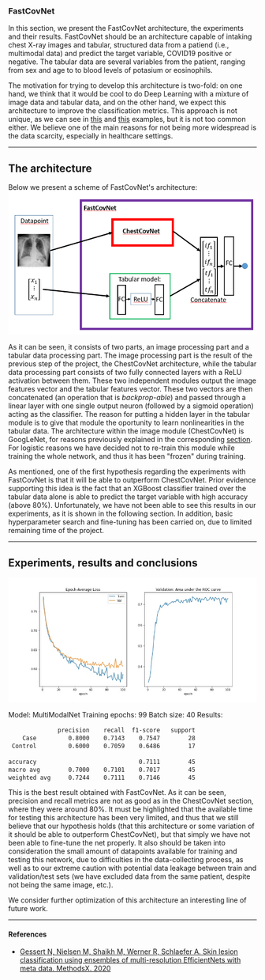 ### FastCovNet

In this section, we present the FastCovNet architecture, the experiments and their results. FastCovNet should be an architecture capable of intaking chest X-ray images and tabular, structured data from a patiend (i.e., multimodal data) and predict the target variable, COVID19 positive or negative. The tabular data are several variables from the patient, ranging from sex and age to to blood levels of potasium or eosinophils. 

The motivation for trying to develop this architecture is two-fold: on one hand, we think that it would be cool to do Deep Learning with a mixture of image data and tabular data, and on the other hand, we expect this architecture to improve the classification metrics. This approach is not unique, as we can see in [this](https://github.com/naity/image_tabular) and [this](https://www.ncbi.nlm.nih.gov/pmc/articles/PMC7150512/pdf/main.pdf) examples, but it is not too common either. We believe one of the main reasons for not being more widespread is the data scarcity, especially in healthcare settings.

-------------------------------------

## The architecture

Below we present a scheme of FastCovNet's architecture:
![FastCovNet Architecture](FastCovNet.PNG)

As it can be seen, it consists of two parts, an image processing part and a tabular data processing part. The image processing part is the result of the previous step of the project, the ChestCovNet architecture, while the tabular data processing part consists of two fully connected layers with a ReLU activation between them. These two independent modules output the image features vector and the tabular features vector. These two vectors are then concatenated (an operation that is *backprop-able*) and passed through a linear layer with one single output neuron (followed by a sigmoid operation) acting as the classifier. The reason for putting a hidden layer in the tabular module is to give that module the oportunity to learn nonlinearities in the tabular data. The architecture within the image module (ChestCovNet) is GoogLeNet, for reasons previously explained in the corresponding [section](https://github.com/FastCovNetProject/FastCovNetProject/tree/main/COVID%20Classification/ChestCovNet). For logistic reasons we have decided not to re-train this module while training the whole network, and thus it has been "frozen" during training.

As mentioned, one of the first hypothesis regarding the experiments with FastCovNet is that it will be able to outperform ChestCovNet. Prior evidence supporting this idea is the fact that an XGBoost classifier trained over the tabular data alone is able to predict the target variable with high accuracy (above 80%). Unfortunately, we have not been able to see this results in our experiments, as it is shown in the following section. In addition, basic hyperparameter search and fine-tuning has been carried on, due to limited remaining time of the project.

-------------------------------------

## Experiments, results and conclusions

![FastCovNet training](https://github.com/FastCovNetProject/FastCovNetProject/blob/main/COVID%20Classification/FastCovNet/Experiments/Fastcovnet/Exp4.jpg)

Model: MultiModalNet 
Training epochs: 99 
Batch size: 40 
Results: 

                  precision    recall  f1-score   support
        Case         0.8000    0.7143    0.7547        28
     Control         0.6000    0.7059    0.6486        17

    accuracy                             0.7111        45
    macro avg        0.7000    0.7101    0.7017        45
    weighted avg     0.7244    0.7111    0.7146        45

This is the best result obtained with FastCovNet. As it can be seen, precision and recall metrics are not as good as in the ChestCovNet section, where they were around 80%. It must be highlighted that the available time for testing this architecture has been very limited, and thus that we still believe that our hypothesis holds (that this architecture or some variation of it should be able to outperform ChestCovNet), but that simply we have not been able to fine-tune the net properly. It also should be taken into consideration the small amount of datapoints available for training and testing this network, due to difficulties in the data-collecting process, as well as to our extreme caution with potential data leakage between train and validation/test sets (we have excluded data from the same patient, despite not being the same image, etc.).

We consider further optimization of this architecture an interesting line of future work.


-------------------------------------

#### References

* [Gessert N, Nielsen M, Shaikh M, Werner R, Schlaefer A. Skin lesion classification using ensembles of multi-resolution EfficientNets with meta data. MethodsX. 2020](https://www.ncbi.nlm.nih.gov/pmc/articles/PMC7150512/pdf/main.pdf)
